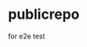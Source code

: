 # publicrepo
for e2e test










































































































































































































































































































































































































































































































































































































































































































































































































































































































































































































































































































































































































































































































































































































